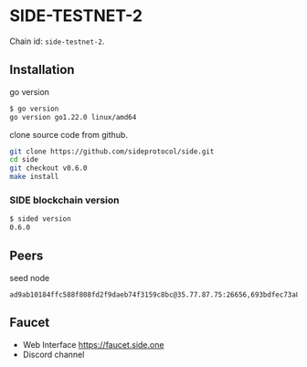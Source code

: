 # SIDE-TESTNET-2

Chain id: `side-testnet-2`.

## Installation

go version
```sh
$ go version
go version go1.22.0 linux/amd64
```
clone source code from github.
```sh
git clone https://github.com/sideprotocol/side.git
cd side
git checkout v0.6.0
make install
```

### SIDE blockchain version
```sh
$ sided version
0.6.0
```

## Peers
seed node
```
ad9ab10184ffc588f808fd2f9daeb74f3159c8bc@35.77.87.75:26656,693bdfec73a81abddf6f758aa49321de48456a96@18.183.102.220:26656
```

## Faucet 

- Web Interface
https://faucet.side.one
- Discord channel
